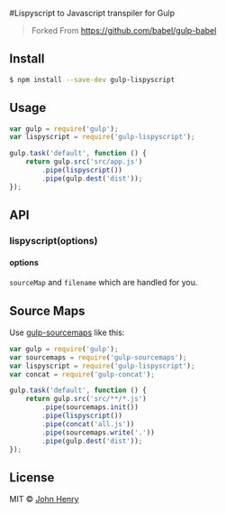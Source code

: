 #Lispyscript to Javascript transpiler for Gulp

> Forked From https://github.com/babel/gulp-babel

## Install

```sh
$ npm install --save-dev gulp-lispyscript
```

## Usage

```js
var gulp = require('gulp');
var lispyscript = require('gulp-lispyscript');

gulp.task('default', function () {
	return gulp.src('src/app.js')
		.pipe(lispyscript())
		.pipe(gulp.dest('dist'));
});
```

## API

### lispyscript(options)

#### options
`sourceMap` and `filename` which are handled for you.

## Source Maps

Use [gulp-sourcemaps](https://github.com/floridoo/gulp-sourcemaps) like this:

```js
var gulp = require('gulp');
var sourcemaps = require('gulp-sourcemaps');
var lispyscript = require('gulp-lispyscript');
var concat = require('gulp-concat');

gulp.task('default', function () {
	return gulp.src('src/**/*.js')
		.pipe(sourcemaps.init())
		.pipe(lispyscript())
		.pipe(concat('all.js'))
		.pipe(sourcemaps.write('.'))
		.pipe(gulp.dest('dist'));
});
```
## License

MIT © [John Henry](http://iamjohnhenry.com)
